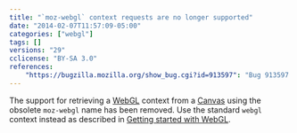```yaml
---
title: "`moz-webgl` context requests are no longer supported"
date: "2014-02-07T11:57:09-05:00"
categories: ["webgl"]
tags: []
versions: "29"
cclicense: "BY-SA 3.0"
references:
    "https://bugzilla.mozilla.org/show_bug.cgi?id=913597": "Bug 913597 – Remove support for \'moz-webgl\' context requests"
---
```

The support for retrieving a [WebGL](https://developer.mozilla.org/en-US/docs/Web/WebGL) context from a [Canvas](https://developer.mozilla.org/en-US/docs/HTML/Canvas) using the obsolete `moz-webgl` name has been removed. Use the standard `webgl` context instead as described in [Getting started with WebGL](https://developer.mozilla.org/en-US/docs/Web/WebGL/Getting_started_with_WebGL#Creating_a_WebGL.C2.A0context).
